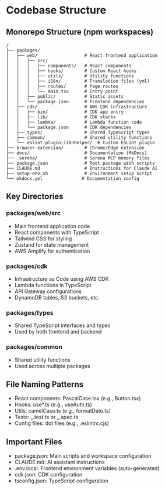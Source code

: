 # Codebase Structure

## Monorepo Structure (npm workspaces)

```
/
├── packages/
│   ├── web/                  # React frontend application
│   │   ├── src/
│   │   │   ├── components/   # React components
│   │   │   ├── hooks/        # Custom React hooks
│   │   │   ├── utils/        # Utility functions
│   │   │   ├── i18n/         # Translation files (yml)
│   │   │   ├── routes/       # Page routes
│   │   │   └── main.tsx      # Entry point
│   │   ├── public/           # Static assets
│   │   └── package.json      # Frontend dependencies
│   ├── cdk/                  # AWS CDK infrastructure
│   │   ├── bin/              # CDK app entry
│   │   ├── lib/              # CDK stacks
│   │   ├── lambda/           # Lambda function code
│   │   └── package.json      # CDK dependencies
│   ├── types/                # Shared TypeScript types
│   ├── common/               # Shared utility functions
│   └── eslint-plugin-i18nhelper/  # Custom ESLint plugin
├── browser-extension/        # Chrome/Edge extension
├── docs/                     # Documentation (MkDocs)
├── .serena/                  # Serena MCP memory files
├── package.json              # Root package with scripts
├── CLAUDE.md                 # Instructions for Claude AI
├── setup-env.sh              # Environment setup script
└── mkdocs.yml               # Documentation config
```

## Key Directories

### packages/web/src

- Main frontend application code
- React components with TypeScript
- Tailwind CSS for styling
- Zustand for state management
- AWS Amplify for authentication

### packages/cdk

- Infrastructure as Code using AWS CDK
- Lambda functions in TypeScript
- API Gateway configurations
- DynamoDB tables, S3 buckets, etc.

### packages/types

- Shared TypeScript interfaces and types
- Used by both frontend and backend

### packages/common

- Shared utility functions
- Used across multiple packages

## File Naming Patterns

- React components: PascalCase.tsx (e.g., Button.tsx)
- Hooks: use\*.ts (e.g., useAuth.ts)
- Utils: camelCase.ts (e.g., formatDate.ts)
- Tests: _.test.ts or _.spec.ts
- Config files: dot files (e.g., .eslintrc.cjs)

## Important Files

- package.json: Main scripts and workspace configuration
- CLAUDE.md: AI assistant instructions
- .env.local: Frontend environment variables (auto-generated)
- cdk.json: CDK configuration
- tsconfig.json: TypeScript configuration
